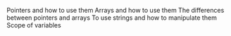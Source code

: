 Pointers and how to use them
Arrays and how to use them
The differences between pointers and arrays
To use strings and how to manipulate them
Scope of variables
